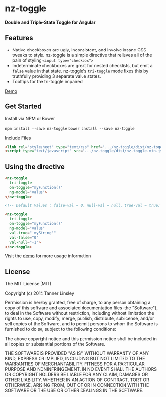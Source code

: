 # nz-toggle

__Double and Triple-State Toggle for Angular__

## Features
- Native checkboxes are ugly, inconsistent, and involve insane CSS tweaks to style. nz-toggle is a simple directive that relieves all of the pain of styling `<input type="checkbox">`
- Indeterminate checkboxes are great for nested checklists, but emit a `false` value in that state. nz-toggle's `tri-toggle` mode fixes this by truthfully providing 3 separate value states.
- Tooltips for the tri-toggle impaired.

[Demo](http://codepen.io/anon/pen/yNjyME)

## Get Started

Install via NPM or Bower

`npm install --save nz-toggle`
`bower install --save nz-toggle`

Include Files

```html
<link rel="stylesheet" type="text/css" href=".../nz-toggle/dist/nz-toggle.min.css" />
<script type="text/javascript" src=".../nz-toggle/dist/nz-toggle.min.js"></script>
```

## Using the directive 

```html
<nz-toggle 
  tri-toggle 
  on-toggle="myFunction()" 
  ng-model="value">
</nz-toggle> 

<!-- Default Values : false-val = 0, null-val = null, true-val = true; -->
```

```html
<nz-toggle 
  tri-toggle 
  on-toggle="myFunction()" 
  ng-model="value" 
  val-true="'myString'" 
  val-false="0" 
  val-null="-1">
</nz-toggle> 

```

Visit the [demo](http://codepen.io/anon/pen/yNjyME) for more usage information

## License

The MIT License (MIT)

Copyright (c) 2014 Tanner Linsley

Permission is hereby granted, free of charge, to any person obtaining a copy
of this software and associated documentation files (the "Software"), to deal
in the Software without restriction, including without limitation the rights
to use, copy, modify, merge, publish, distribute, sublicense, and/or sell
copies of the Software, and to permit persons to whom the Software is
furnished to do so, subject to the following conditions:

The above copyright notice and this permission notice shall be included in
all copies or substantial portions of the Software.

THE SOFTWARE IS PROVIDED "AS IS", WITHOUT WARRANTY OF ANY KIND, EXPRESS OR
IMPLIED, INCLUDING BUT NOT LIMITED TO THE WARRANTIES OF MERCHANTABILITY,
FITNESS FOR A PARTICULAR PURPOSE AND NONINFRINGEMENT. IN NO EVENT SHALL THE
AUTHORS OR COPYRIGHT HOLDERS BE LIABLE FOR ANY CLAIM, DAMAGES OR OTHER
LIABILITY, WHETHER IN AN ACTION OF CONTRACT, TORT OR OTHERWISE, ARISING FROM,
OUT OF OR IN CONNECTION WITH THE SOFTWARE OR THE USE OR OTHER DEALINGS IN
THE SOFTWARE.
